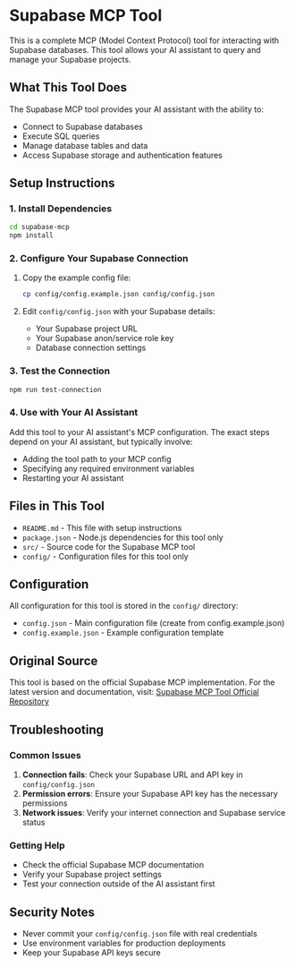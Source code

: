 # Supabase MCP Tool

This is a complete MCP (Model Context Protocol) tool for interacting with Supabase databases. This tool allows your AI assistant to query and manage your Supabase projects.

## What This Tool Does

The Supabase MCP tool provides your AI assistant with the ability to:
- Connect to Supabase databases
- Execute SQL queries
- Manage database tables and data
- Access Supabase storage and authentication features

## Setup Instructions

### 1. Install Dependencies
```bash
cd supabase-mcp
npm install
```

### 2. Configure Your Supabase Connection
1. Copy the example config file:
   ```bash
   cp config/config.example.json config/config.json
   ```

2. Edit `config/config.json` with your Supabase details:
   - Your Supabase project URL
   - Your Supabase anon/service role key
   - Database connection settings

### 3. Test the Connection
```bash
npm run test-connection
```

### 4. Use with Your AI Assistant
Add this tool to your AI assistant's MCP configuration. The exact steps depend on your AI assistant, but typically involve:
- Adding the tool path to your MCP config
- Specifying any required environment variables
- Restarting your AI assistant

## Files in This Tool

- `README.md` - This file with setup instructions
- `package.json` - Node.js dependencies for this tool only
- `src/` - Source code for the Supabase MCP tool
- `config/` - Configuration files for this tool only

## Configuration

All configuration for this tool is stored in the `config/` directory:
- `config.json` - Main configuration file (create from config.example.json)
- `config.example.json` - Example configuration template

## Original Source

This tool is based on the official Supabase MCP implementation. For the latest version and documentation, visit:
[Supabase MCP Tool Official Repository](https://github.com/supabase/supabase-mcp)

## Troubleshooting

### Common Issues

1. **Connection fails**: Check your Supabase URL and API key in `config/config.json`
2. **Permission errors**: Ensure your Supabase API key has the necessary permissions
3. **Network issues**: Verify your internet connection and Supabase service status

### Getting Help

- Check the official Supabase MCP documentation
- Verify your Supabase project settings
- Test your connection outside of the AI assistant first

## Security Notes

- Never commit your `config/config.json` file with real credentials
- Use environment variables for production deployments
- Keep your Supabase API keys secure